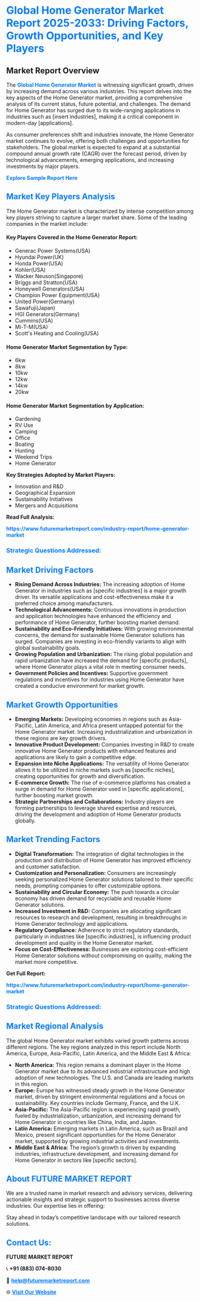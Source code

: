 <h1 style="color: #007BFF;">Global Home Generator Market Report 2025-2033: Driving Factors, Growth Opportunities, and Key Players</h1>

<section id="overview">
<h2>Market Report Overview</h2>
<p>The <a href="https://www.futuremarketreport.com/industry-report/home-generator-market" style="color: #007BFF; text-decoration: none;"><strong>Global Home Generator Market</strong></a> is witnessing significant growth, driven by increasing demand across various industries. This report delves into the key aspects of the Home Generator market, providing a comprehensive analysis of its current status, future potential, and challenges. The demand for Home Generator has surged due to its wide-ranging applications in industries such as [insert industries], making it a critical component in modern-day [applications].</p>
<p>As consumer preferences shift and industries innovate, the Home Generator market continues to evolve, offering both challenges and opportunities for stakeholders. The global market is expected to expand at a substantial compound annual growth rate (CAGR) over the forecast period, driven by technological advancements, emerging applications, and increasing investments by major players.</p>
</section>

<section id="overview">
<p><a href="https://www.futuremarketreport.com/request-sample/reportId=127984" style="color: #007BFF; text-decoration: none;"><strong>Explore Sample Report Here</strong></a></p>
</section>

<section id="key-players">
<h2 style="color: #007BFF;">Market Key Players Analysis</h2>
<p>The Home Generator market is characterized by intense competition among key players striving to capture a larger market share. Some of the leading companies in the market include:</p>
<h4>Key Players Covered in the Home Generator Report:</h4>
<ul><li>Generac Power Systems(USA)</li><li>Hyundai Power(UK)</li><li>Honda Power(USA)</li><li>Kohler(USA)</li><li>Wacker Neuson(Singapore)</li><li>Briggs and Stratton(USA)</li><li>Honeywell Generators(USA)</li><li>Champion Power Equipment(USA)</li><li>United Power(Germany)</li><li>Sawafuji(Japan)</li><li>HGI Generators(Germany)</li><li>Cummins(USA)</li><li>Mi-T-M(USA)</li><li>Scott&#039;s Heating and Cooling(USA)</li></ul>
<h4>Home Generator Market Segmentation by Type:</h4>
<ul><li>6kw</li><li>8kw</li><li>10kw</li><li>12kw</li><li>14kw</li><li>20kw</li></ul>

<h4>Home Generator Market Segmentation by Application:</h4>
<ul><li>Gardening</li><li>RV Use</li><li>Camping</li><li>Office</li><li>Boating</li><li>Hunting</li><li>Weekend Trips</li><li>Home Generator</li></ul>
<p><strong>Key Strategies Adopted by Market Players:</strong></p>
<ul>
<li>Innovation and R&D</li>
<li>Geographical Expansion</li>
<li>Sustainability Initiatives</li>
<li>Mergers and Acquisitions</li>
</ul>
</section>

<section>
<p><strong>Read Full Analysis: </strong></p><a href="https://www.futuremarketreport.com/industry-report/home-generator-market" style="color: #007BFF; text-decoration: none;"><strong>https://www.futuremarketreport.com/industry-report/home-generator-market</strong></a>
<h3 style="color: #007BFF;">Strategic Questions Addressed:</h3>
</section>

<section id="driving-factors">
<h2 style="color: #007BFF;">Market Driving Factors</h2>
<ul>
<li><strong>Rising Demand Across Industries:</strong> The increasing adoption of Home Generator in industries such as [specific industries] is a major growth driver. Its versatile applications and cost-effectiveness make it a preferred choice among manufacturers.</li>
<li><strong>Technological Advancements:</strong> Continuous innovations in production and application technologies have enhanced the efficiency and performance of Home Generator, further boosting market demand.</li>
<li><strong>Sustainability and Eco-Friendly Initiatives:</strong> With growing environmental concerns, the demand for sustainable Home Generator solutions has surged. Companies are investing in eco-friendly variants to align with global sustainability goals.</li>
<li><strong>Growing Population and Urbanization:</strong> The rising global population and rapid urbanization have increased the demand for [specific products], where Home Generator plays a vital role in meeting consumer needs.</li>
<li><strong>Government Policies and Incentives:</strong> Supportive government regulations and incentives for industries using Home Generator have created a conducive environment for market growth.</li>
</ul>
</section>

<section id="growth-opportunities">
<h2 style="color: #007BFF;">Market Growth Opportunities</h2>
<ul>
<li><strong>Emerging Markets:</strong> Developing economies in regions such as Asia-Pacific, Latin America, and Africa present untapped potential for the Home Generator market. Increasing industrialization and urbanization in these regions are key growth drivers.</li>
<li><strong>Innovative Product Development:</strong> Companies investing in R&D to create innovative Home Generator products with enhanced features and applications are likely to gain a competitive edge.</li>
<li><strong>Expansion into Niche Applications:</strong> The versatility of Home Generator allows it to be utilized in niche markets such as [specific niches], creating opportunities for growth and diversification.</li>
<li><strong>E-commerce Growth:</strong> The rise of e-commerce platforms has created a surge in demand for Home Generator used in [specific applications], further boosting market growth.</li>
<li><strong>Strategic Partnerships and Collaborations:</strong> Industry players are forming partnerships to leverage shared expertise and resources, driving the development and adoption of Home Generator products globally.</li>
</ul>
</section>

<section id="trending-factors">
<h2 style="color: #007BFF;">Market Trending Factors</h2>
<ul>
<li><strong>Digital Transformation:</strong> The integration of digital technologies in the production and distribution of Home Generator has improved efficiency and customer satisfaction.</li>
<li><strong>Customization and Personalization:</strong> Consumers are increasingly seeking personalized Home Generator solutions tailored to their specific needs, prompting companies to offer customizable options.</li>
<li><strong>Sustainability and Circular Economy:</strong> The push towards a circular economy has driven demand for recyclable and reusable Home Generator solutions.</li>
<li><strong>Increased Investment in R&D:</strong> Companies are allocating significant resources to research and development, resulting in breakthroughs in Home Generator technology and applications.</li>
<li><strong>Regulatory Compliance:</strong> Adherence to strict regulatory standards, particularly in industries like [specific industries], is influencing product development and quality in the Home Generator market.</li>
<li><strong>Focus on Cost-Effectiveness:</strong> Businesses are exploring cost-efficient Home Generator solutions without compromising on quality, making the market more competitive.</li>
</ul>
</section>

<section>
<p><strong>Get Full Report: </strong></p><a href="https://www.futuremarketreport.com/industry-report/home-generator-market" style="color: #007BFF; text-decoration: none;"><strong>https://www.futuremarketreport.com/industry-report/home-generator-market</strong></a>
<h3 style="color: #007BFF;">Strategic Questions Addressed:</h3>
</section>


<section id="regional-analysis">
<h2 style="color: #007BFF;">Market Regional Analysis</h2>
<p>The global Home Generator market exhibits varied growth patterns across different regions. The key regions analyzed in this report include North America, Europe, Asia-Pacific, Latin America, and the Middle East & Africa:</p>
<ul>
<li><strong>North America:</strong> This region remains a dominant player in the Home Generator market due to its advanced industrial infrastructure and high adoption of new technologies. The U.S. and Canada are leading markets in this region.</li>
<li><strong>Europe:</strong> Europe has witnessed steady growth in the Home Generator market, driven by stringent environmental regulations and a focus on sustainability. Key countries include Germany, France, and the U.K.</li>
<li><strong>Asia-Pacific:</strong> The Asia-Pacific region is experiencing rapid growth, fueled by industrialization, urbanization, and increasing demand for Home Generator in countries like China, India, and Japan.</li>
<li><strong>Latin America:</strong> Emerging markets in Latin America, such as Brazil and Mexico, present significant opportunities for the Home Generator market, supported by growing industrial activities and investments.</li>
<li><strong>Middle East & Africa:</strong> The region’s growth is driven by expanding industries, infrastructure development, and increasing demand for Home Generator in sectors like [specific sectors].</li>
</ul>
</section>

<footer>
<h2 style="color: #007BFF;">About FUTURE MARKET REPORT</h2>
<p>We are a trusted name in market research and advisory services, delivering actionable insights and strategic support to businesses across diverse industries. Our expertise lies in offering:</p>

<p>Stay ahead in today’s competitive landscape with our tailored research solutions.</p>

<h2 style="color: #007BFF;">Contact Us:</h2>
<p><strong>FUTURE MARKET REPORT</strong></p>
<p>📞 <strong>+91 (883) 074-8030</strong></p>
<p>📧 <strong><a href="mailto:help@futuremarketreport.com" style="color: #007BFF;">help@futuremarketreport.com</a></strong></p>
<p>🌐 <strong><a href="https://www.futuremarketreport.com/" style="color: #007BFF;">Visit Our Website</a></strong></p>
</footer>